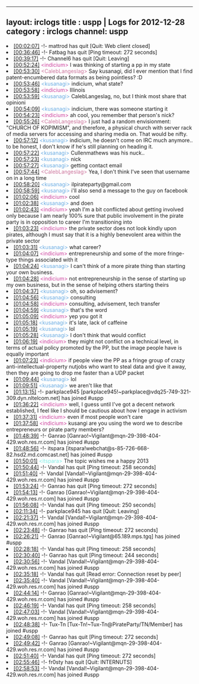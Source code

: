 
---
layout: irclogs
title : uspp | Logs for 2012-12-28
category : irclogs
channel: uspp
---
<li class="logitem"><a href="#00:02:07" name="00:02:07" class="time">[00:02:07]</a> -!- <span class="quit">mattrod</span> has quit [Quit: Web client closed] </li>
<li class="logitem"><a href="#00:36:46" name="00:36:46" class="time">[00:36:46]</a> -!- <span class="quit">Fatbag</span> has quit [Ping timeout: 272 seconds] </li>
<li class="logitem"><a href="#00:39:17" name="00:39:17" class="time">[00:39:17]</a> -!- <span class="quit">Channel6</span> has quit [Quit: Leaving] </li>
<li class="logitem"><a href="#00:52:24" name="00:52:24" class="time">[00:52:24]</a> <span class="person" style="color:#ce429e">&lt;indicium&gt;</span> I was thinking of starting a pp in my state </li>
<li class="logitem"><a href="#00:53:30" name="00:53:30" class="time">[00:53:30]</a> <span class="person" style="color:#cc749c">&lt;CalebLangeslag&gt;</span> Say kusanagi, did I ever mention that I find patent-encumbered data formats as being pointless? :D </li>
<li class="logitem"><a href="#00:53:46" name="00:53:46" class="time">[00:53:46]</a> <span class="person" style="color:#6aace3">&lt;kusanagi&gt;</span> indicium, what state? </li>
<li class="logitem"><a href="#00:53:58" name="00:53:58" class="time">[00:53:58]</a> <span class="person" style="color:#ce429e">&lt;indicium&gt;</span> Illinois </li>
<li class="logitem"><a href="#00:53:59" name="00:53:59" class="time">[00:53:59]</a> <span class="person" style="color:#6aace3">&lt;kusanagi&gt;</span> CalebLangeslag, no, but I think most share that opinioni </li>
<li class="logitem"><a href="#00:54:09" name="00:54:09" class="time">[00:54:09]</a> <span class="person" style="color:#6aace3">&lt;kusanagi&gt;</span> indicium, there was someone starting it </li>
<li class="logitem"><a href="#00:54:23" name="00:54:23" class="time">[00:54:23]</a> <span class="person" style="color:#ce429e">&lt;indicium&gt;</span> ah cool, you remember that person's nick? </li>
<li class="logitem"><a href="#00:55:26" name="00:55:26" class="time">[00:55:26]</a> <span class="person" style="color:#cc749c">&lt;CalebLangeslag&gt;</span> I just had a random envisionment: "CHURCH OF KOPIMISM", and therefore, a physical church with server rack of media servers for accessing and sharing media on. That would be nifty. </li>
<li class="logitem"><a href="#00:57:12" name="00:57:12" class="time">[00:57:12]</a> <span class="person" style="color:#6aace3">&lt;kusanagi&gt;</span> indicium, he doesn't come on IRC much anymore.. to be honest, I don't know if he's still planning on heading it. </li>
<li class="logitem"><a href="#00:57:22" name="00:57:22" class="time">[00:57:22]</a> <span class="person" style="color:#6aace3">&lt;kusanagi&gt;</span> Cullenmathews was his nuck.. </li>
<li class="logitem"><a href="#00:57:23" name="00:57:23" class="time">[00:57:23]</a> <span class="person" style="color:#6aace3">&lt;kusanagi&gt;</span> nick </li>
<li class="logitem"><a href="#00:57:27" name="00:57:27" class="time">[00:57:27]</a> <span class="person" style="color:#6aace3">&lt;kusanagi&gt;</span> getting contact email </li>
<li class="logitem"><a href="#00:57:44" name="00:57:44" class="time">[00:57:44]</a> <span class="person" style="color:#cc749c">&lt;CalebLangeslag&gt;</span> Yea, I don't think I've seen that username on in a long time </li>
<li class="logitem"><a href="#00:58:20" name="00:58:20" class="time">[00:58:20]</a> <span class="person" style="color:#6aace3">&lt;kusanagi&gt;</span> 	ilpirateparty@gmail.com </li>
<li class="logitem"><a href="#00:58:59" name="00:58:59" class="time">[00:58:59]</a> <span class="person" style="color:#6aace3">&lt;kusanagi&gt;</span> i'll also send a message to the guy on facebook </li>
<li class="logitem"><a href="#01:02:06" name="01:02:06" class="time">[01:02:06]</a> <span class="person" style="color:#ce429e">&lt;indicium&gt;</span> cool </li>
<li class="logitem"><a href="#01:02:38" name="01:02:38" class="time">[01:02:38]</a> <span class="person" style="color:#6aace3">&lt;kusanagi&gt;</span> and doen </li>
<li class="logitem"><a href="#01:02:43" name="01:02:43" class="time">[01:02:43]</a> <span class="person" style="color:#ce429e">&lt;indicium&gt;</span> yeah I'm a bit conflicted about getting involved only because I am nearly 100% sure that public involvement in the pirate party is in opposition to  career I'm transitioning into </li>
<li class="logitem"><a href="#01:03:23" name="01:03:23" class="time">[01:03:23]</a> <span class="person" style="color:#ce429e">&lt;indicium&gt;</span> the private sector does not look kindly upon pirates, although I must say that it is a highly benevolent area within the private sector </li>
<li class="logitem"><a href="#01:03:31" name="01:03:31" class="time">[01:03:31]</a> <span class="person" style="color:#6aace3">&lt;kusanagi&gt;</span> what career? </li>
<li class="logitem"><a href="#01:04:07" name="01:04:07" class="time">[01:04:07]</a> <span class="person" style="color:#ce429e">&lt;indicium&gt;</span> entrepreneurship and some of the more fringe-type things associated with it </li>
<li class="logitem"><a href="#01:04:24" name="01:04:24" class="time">[01:04:24]</a> <span class="person" style="color:#6aace3">&lt;kusanagi&gt;</span> I can't think of a more pirate thing than starting your own business. </li>
<li class="logitem"><a href="#01:04:28" name="01:04:28" class="time">[01:04:28]</a> <span class="person" style="color:#ce429e">&lt;indicium&gt;</span> not entrepreneurship in the sense of starting up my own business, but in the sense of helping others starting theirs </li>
<li class="logitem"><a href="#01:04:37" name="01:04:37" class="time">[01:04:37]</a> <span class="person" style="color:#6aace3">&lt;kusanagi&gt;</span> oh, so advisement? </li>
<li class="logitem"><a href="#01:04:56" name="01:04:56" class="time">[01:04:56]</a> <span class="person" style="color:#6aace3">&lt;kusanagi&gt;</span> consulting </li>
<li class="logitem"><a href="#01:04:58" name="01:04:58" class="time">[01:04:58]</a> <span class="person" style="color:#ce429e">&lt;indicium&gt;</span> consulting, advisement, tech transfer </li>
<li class="logitem"><a href="#01:04:59" name="01:04:59" class="time">[01:04:59]</a> <span class="person" style="color:#6aace3">&lt;kusanagi&gt;</span> that's the word </li>
<li class="logitem"><a href="#01:05:09" name="01:05:09" class="time">[01:05:09]</a> <span class="person" style="color:#ce429e">&lt;indicium&gt;</span> yep you got it </li>
<li class="logitem"><a href="#01:05:18" name="01:05:18" class="time">[01:05:18]</a> <span class="person" style="color:#6aace3">&lt;kusanagi&gt;</span> it's late, lack of caffeine </li>
<li class="logitem"><a href="#01:05:19" name="01:05:19" class="time">[01:05:19]</a> <span class="person" style="color:#6aace3">&lt;kusanagi&gt;</span> lol </li>
<li class="logitem"><a href="#01:05:28" name="01:05:28" class="time">[01:05:28]</a> <span class="person" style="color:#6aace3">&lt;kusanagi&gt;</span> I don't think that would conflict </li>
<li class="logitem"><a href="#01:06:19" name="01:06:19" class="time">[01:06:19]</a> <span class="person" style="color:#ce429e">&lt;indicium&gt;</span> they might not conflict on a technical level, in terms of actual policy promoted by the PP, but the image people have is equally important </li>
<li class="logitem"><a href="#01:07:23" name="01:07:23" class="time">[01:07:23]</a> <span class="person" style="color:#ce429e">&lt;indicium&gt;</span> if people view the PP as a fringe group of crazy anti-intellectual-property nutjobs who want to steal data and give it away, then they are going to drop me faster than a UDP packet </li>
<li class="logitem"><a href="#01:09:44" name="01:09:44" class="time">[01:09:44]</a> <span class="person" style="color:#6aace3">&lt;kusanagi&gt;</span> lol </li>
<li class="logitem"><a href="#01:09:51" name="01:09:51" class="time">[01:09:51]</a> <span class="person" style="color:#6aace3">&lt;kusanagi&gt;</span> we aren't like that </li>
<li class="logitem"><a href="#01:13:15" name="01:13:15" class="time">[01:13:15]</a> -!- <span class="join">parkplace945</span> [parkplace945!~parkplace@vdq25-749-321-309.dyn.nltelcom.net] has joined #uspp </li>
<li class="logitem"><a href="#01:36:22" name="01:36:22" class="time">[01:36:22]</a> <span class="person" style="color:#ce429e">&lt;indicium&gt;</span> well, I guess until I've got a decent network established, I feel like I should be cautious about how I engage in activism </li>
<li class="logitem"><a href="#01:37:31" name="01:37:31" class="time">[01:37:31]</a> <span class="person" style="color:#ce429e">&lt;indicium&gt;</span> even if most people won't care </li>
<li class="logitem"><a href="#01:37:58" name="01:37:58" class="time">[01:37:58]</a> <span class="person" style="color:#ce429e">&lt;indicium&gt;</span> kusangi are you using the word we to describe entrepreneurs or pirate party members? </li>
<li class="logitem"><a href="#01:48:39" name="01:48:39" class="time">[01:48:39]</a> -!- <span class="join">Ganrao</span> [Ganrao!~Vigilant@mqn-29-398-404-429.woh.res.rr.com] has joined #uspp </li>
<li class="logitem"><a href="#01:48:56" name="01:48:56" class="time">[01:48:56]</a> -!- <span class="join">itspara</span> [itspara!webchat@s-85-726-668-82.hsd2.md.comcast.net] has joined #uspp </li>
<li class="logitem"><a href="#01:50:01" name="01:50:01" class="time">[01:50:01]</a> <span class="person" style="color:#7deee6">&lt;itspara&gt;</span> The topic wishes me a happy 2013 </li>
<li class="logitem"><a href="#01:50:44" name="01:50:44" class="time">[01:50:44]</a> -!- <span class="quit">Vandal</span> has quit [Ping timeout: 258 seconds] </li>
<li class="logitem"><a href="#01:51:40" name="01:51:40" class="time">[01:51:40]</a> -!- <span class="join">Vandal</span> [Vandal!~Vigilant@mqn-29-398-404-429.woh.res.rr.com] has joined #uspp </li>
<li class="logitem"><a href="#01:53:24" name="01:53:24" class="time">[01:53:24]</a> -!- <span class="quit">Ganrao</span> has quit [Ping timeout: 272 seconds] </li>
<li class="logitem"><a href="#01:54:13" name="01:54:13" class="time">[01:54:13]</a> -!- <span class="join">Ganrao</span> [Ganrao!~Vigilant@mqn-29-398-404-429.woh.res.rr.com] has joined #uspp </li>
<li class="logitem"><a href="#01:56:08" name="01:56:08" class="time">[01:56:08]</a> -!- <span class="quit">Vandal</span> has quit [Ping timeout: 250 seconds] </li>
<li class="logitem"><a href="#02:11:34" name="02:11:34" class="time">[02:11:34]</a> -!- <span class="quit">parkplace945</span> has quit [Quit: Leaving] </li>
<li class="logitem"><a href="#02:21:37" name="02:21:37" class="time">[02:21:37]</a> -!- <span class="join">Vandal</span> [Vandal!~Vigilant@mqn-29-398-404-429.woh.res.rr.com] has joined #uspp </li>
<li class="logitem"><a href="#02:23:48" name="02:23:48" class="time">[02:23:48]</a> -!- <span class="quit">Ganrao</span> has quit [Ping timeout: 272 seconds] </li>
<li class="logitem"><a href="#02:26:21" name="02:26:21" class="time">[02:26:21]</a> -!- <span class="join">Ganrao</span> [Ganrao!~Vigilant@65.189.mps.tgq] has joined #uspp </li>
<li class="logitem"><a href="#02:28:18" name="02:28:18" class="time">[02:28:18]</a> -!- <span class="quit">Vandal</span> has quit [Ping timeout: 258 seconds] </li>
<li class="logitem"><a href="#02:30:40" name="02:30:40" class="time">[02:30:40]</a> -!- <span class="quit">Ganrao</span> has quit [Ping timeout: 244 seconds] </li>
<li class="logitem"><a href="#02:30:56" name="02:30:56" class="time">[02:30:56]</a> -!- <span class="join">Vandal</span> [Vandal!~Vigilant@mqn-29-398-404-429.woh.res.rr.com] has joined #uspp </li>
<li class="logitem"><a href="#02:35:18" name="02:35:18" class="time">[02:35:18]</a> -!- <span class="quit">Vandal</span> has quit [Read error: Connection reset by peer] </li>
<li class="logitem"><a href="#02:35:40" name="02:35:40" class="time">[02:35:40]</a> -!- <span class="join">Vandal</span> [Vandal!~Vigilant@mqn-29-398-404-429.woh.res.rr.com] has joined #uspp </li>
<li class="logitem"><a href="#02:44:14" name="02:44:14" class="time">[02:44:14]</a> -!- <span class="join">Ganrao</span> [Ganrao!~Vigilant@mqn-29-398-404-429.woh.res.rr.com] has joined #uspp </li>
<li class="logitem"><a href="#02:46:19" name="02:46:19" class="time">[02:46:19]</a> -!- <span class="quit">Vandal</span> has quit [Ping timeout: 258 seconds] </li>
<li class="logitem"><a href="#02:47:03" name="02:47:03" class="time">[02:47:03]</a> -!- <span class="join">Vandal</span> [Vandal!~Vigilant@mqn-29-398-404-429.woh.res.rr.com] has joined #uspp </li>
<li class="logitem"><a href="#02:48:38" name="02:48:38" class="time">[02:48:38]</a> -!- <span class="join">Tux-Tn</span> [Tux-Tn!~Tux-Tn@PirateParty/TN/Member] has joined #uspp </li>
<li class="logitem"><a href="#02:49:08" name="02:49:08" class="time">[02:49:08]</a> -!- <span class="quit">Ganrao</span> has quit [Ping timeout: 272 seconds] </li>
<li class="logitem"><a href="#02:49:42" name="02:49:42" class="time">[02:49:42]</a> -!- <span class="join">Ganrao</span> [Ganrao!~Vigilant@mqn-29-398-404-429.woh.res.rr.com] has joined #uspp </li>
<li class="logitem"><a href="#02:51:40" name="02:51:40" class="time">[02:51:40]</a> -!- <span class="quit">Vandal</span> has quit [Ping timeout: 272 seconds] </li>
<li class="logitem"><a href="#02:55:46" name="02:55:46" class="time">[02:55:46]</a> -!- <span class="quit">fr0sty</span> has quit [Quit: INTERNUTS] </li>
<li class="logitem"><a href="#02:58:53" name="02:58:53" class="time">[02:58:53]</a> -!- <span class="join">Vandal</span> [Vandal!~Vigilant@mqn-29-398-404-429.woh.res.rr.com] has joined #uspp </li>


